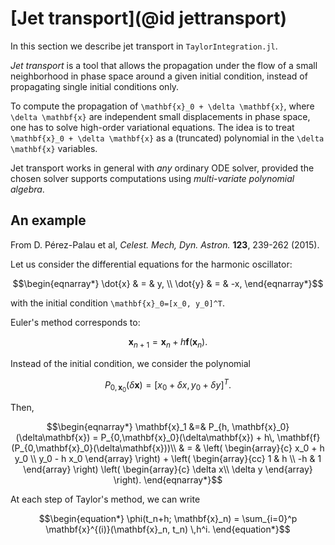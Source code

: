 # [Jet transport](@id jettransport)

In this section we describe jet transport in `TaylorIntegration.jl`.

*Jet transport* is a tool that allows the propagation under the flow of a small
neighborhood in phase space around a given initial condition, instead of
propagating single initial conditions only.

To compute the propagation of ``\mathbf{x}_0 + \delta \mathbf{x}``, where
``\delta \mathbf{x}`` are independent small displacements in phase space, one has
to solve high-order variational equations. The idea is to treat
``\mathbf{x}_0 + \delta \mathbf{x}`` as a (truncated) polynomial in the
``\delta \mathbf{x}`` variables.

Jet transport works in general with *any* ordinary ODE solver, provided the
chosen solver supports computations using *multi-variate polynomial algebra*.

## An example

From D. Pérez-Palau et al, *Celest. Mech, Dyn. Astron.* **123**, 239-262 (2015).

Let us consider the differential equations for the harmonic oscillator:
```math
\begin{eqnarray*}
\dot{x} & = & y, \\
\dot{y} & = & -x,
\end{eqnarray*}
```
with the initial condition ``\mathbf{x}_0=[x_0, y_0]^T``.

Euler's method corresponds to:
```math
\begin{equation*}
\mathbf{x}_{n+1} = \mathbf{x}_n + h \mathbf{f}(\mathbf{x}_n).
\end{equation*}
```
Instead of the initial condition, we consider the polynomial
```math
\begin{equation*}
P_{0,\mathbf{x}_0}(\delta\mathbf{x}) = [x_0+\delta x, y_0 + \delta y]^T.
\end{equation*}
```
Then,
```math
\begin{eqnarray*}
\mathbf{x}_1 &=& P_{h, \mathbf{x}_0}(\delta\mathbf{x}) =
P_{0,\mathbf{x}_0}(\delta\mathbf{x}) + h\, \mathbf{f}(P_{0,\mathbf{x}_0}(\delta\mathbf{x}))\\ & = &
\left(
\begin{array}{c}
x_0 + h y_0 \\ y_0 - h x_0
\end{array}
\right) + \left(
\begin{array}{cc}
1 & h \\ -h & 1
\end{array}
\right) \left(
\begin{array}{c}
\delta x\\ \delta y
\end{array}
\right).
\end{eqnarray*}
```

At each step of Taylor's method, we can write
```math
\begin{equation*}
\phi(t_n+h; \mathbf{x}_n) = \sum_{i=0}^p \mathbf{x}^{(i)}(\mathbf{x}_n, t_n) \,h^i.
\end{equation*}
```
